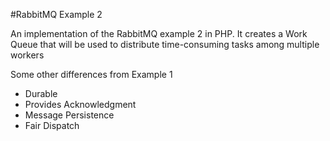 #RabbitMQ Example 2

An implementation of the RabbitMQ example 2 in PHP. It creates a Work Queue that will be used to distribute time-consuming tasks among multiple workers

Some other differences from Example 1
 - Durable
 - Provides Acknowledgment
 - Message Persistence
 - Fair Dispatch
 
 
